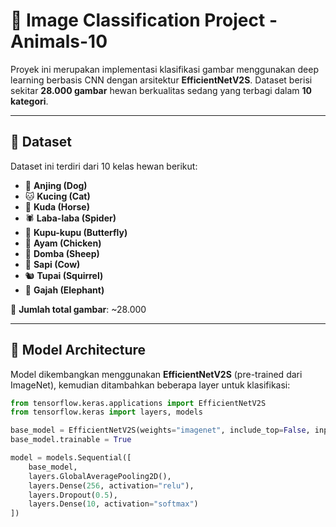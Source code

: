 # 🐾 Image Classification Project - Animals-10

Proyek ini merupakan implementasi klasifikasi gambar menggunakan deep learning berbasis CNN dengan arsitektur **EfficientNetV2S**. Dataset berisi sekitar **28.000 gambar** hewan berkualitas sedang yang terbagi dalam **10 kategori**.

---

## 📂 Dataset

Dataset ini terdiri dari 10 kelas hewan berikut:

- 🐶 **Anjing (Dog)**  
- 🐱 **Kucing (Cat)**  
- 🐴 **Kuda (Horse)**  
- 🕷️ **Laba-laba (Spider)**  
- 🦋 **Kupu-kupu (Butterfly)**  
- 🐔 **Ayam (Chicken)**  
- 🐑 **Domba (Sheep)**  
- 🐄 **Sapi (Cow)**  
- 🐿️ **Tupai (Squirrel)**  
- 🐘 **Gajah (Elephant)**  

📸 **Jumlah total gambar**: ~28.000

---

## 🧠 Model Architecture

Model dikembangkan menggunakan **EfficientNetV2S** (pre-trained dari ImageNet), kemudian ditambahkan beberapa layer untuk klasifikasi:

```python
from tensorflow.keras.applications import EfficientNetV2S
from tensorflow.keras import layers, models

base_model = EfficientNetV2S(weights="imagenet", include_top=False, input_shape=(224, 224, 3))
base_model.trainable = True

model = models.Sequential([
    base_model,
    layers.GlobalAveragePooling2D(),
    layers.Dense(256, activation="relu"),
    layers.Dropout(0.5),
    layers.Dense(10, activation="softmax")
])
